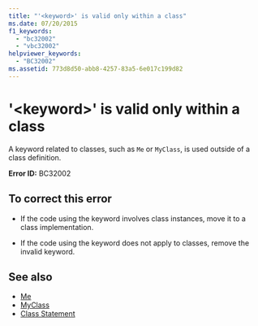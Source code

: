 ```yaml
---
title: "'<keyword>' is valid only within a class"
ms.date: 07/20/2015
f1_keywords: 
  - "bc32002"
  - "vbc32002"
helpviewer_keywords: 
  - "BC32002"
ms.assetid: 773d8d50-abb8-4257-83a5-6e017c199d82
---
```

# '\<keyword>' is valid only within a class
A keyword related to classes, such as `Me` or `MyClass`, is used outside of a class definition.  
  
 **Error ID:** BC32002  
  
## To correct this error  
  
- If the code using the keyword involves class instances, move it to a class implementation.  
  
- If the code using the keyword does not apply to classes, remove the invalid keyword.  
  
## See also

- [Me](~/docs/visual-basic/programming-guide/program-structure/me-my-mybase-and-myclass.md#me)
- [MyClass](~/docs/visual-basic/programming-guide/program-structure/me-my-mybase-and-myclass.md#myclass)
- [Class Statement](../../visual-basic/language-reference/statements/class-statement.md)
